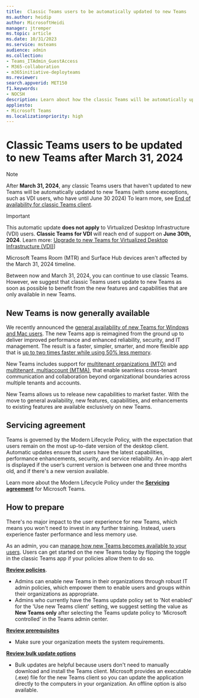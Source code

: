 ```yaml
---
title:  Classic Teams users to be automatically updated to new Teams
ms.author: heidip
author: MicrosoftHeidi
manager: jtremper
ms.topic: article
ms.date: 10/31/2023
ms.service: msteams
audience: admin
ms.collection: 
- Teams_ITAdmin_GuestAccess
- M365-collaboration
- m365initiative-deployteams
ms.reviewer:
search.appverid: MET150
f1.keywords:
- NOCSH
description: Learn about how the classic Teams will be automatically updated to new Teams after March 31, 2024.
appliesto: 
- Microsoft Teams
ms.localizationpriority: high
---
```


# Classic Teams users to be updated to new Teams after March 31, 2024

> [!NOTE]
> After **March 31, 2024**, any classic Teams users that haven't updated to new Teams will be automatically updated to new Teams (with some exceptions, such as VDI users, who have until June 30 2024) To learn more, see [End of availability for classic Teams client](teams-classic-client-end-of-availability.md).

>[!Important]
>This automatic update **does not apply** to Virtualized Desktop Infrastructure (VDI) users. **Classic Teams for VDI** will reach end of support on **June 30th, 2024**. Learn more: [Upgrade to new Teams for Virtualized Desktop Infrastructure (VDI)](new-teams-vdi-requirements-deploy.md)]
>
>Microsoft Teams Room (MTR) and Surface Hub devices aren't affected by the March 31, 2024 timeline.

Between now and March 31, 2024, you can continue to use classic Teams. However, we suggest that classic Teams users update to new Teams as soon as possible to benefit from the new features and capabilities that are only available in new Teams.

## New Teams is now generally available

We recently announced the [general availability of new Teams for Windows and Mac users](https://techcommunity.microsoft.com/t5/microsoft-teams-blog/announcing-general-availability-of-the-new-microsoft-teams-app/ba-p/3934603). The new Teams app is reimagined from the ground up to deliver improved performance and enhanced reliability, security, and IT management. The result is a faster, simpler, smarter, and more flexible app that is [up to two times faster while using 50% less memory](https://research.gigaom.com/report/new-microsoft-teams-performance-benchmark).

New Teams includes support for [multitenant organizations (MTO)](https://techcommunity.microsoft.com/t5/microsoft-teams-blog/announcing-more-seamless-collaboration-in-microsoft-teams-for/ba-p/3901092) and [multitenant, multiaccount (MTMA)](https://www.microsoft.com/videoplayer/embed/RW10Dhz), that enable seamless cross-tenant communication and collaboration beyond organizational boundaries across multiple tenants and accounts.

New Teams allows us to release new capabilities to market faster. With the move to general availability, new features, capabilities, and enhancements to existing features are available exclusively on new Teams.

## Servicing agreement

Teams is governed by the Modern Lifecycle Policy, with the expectation that users remain on the most up-to-date version of the desktop client. Automatic updates ensure that users have the latest capabilities, performance enhancements, security, and service reliability. An in-app alert is displayed if the user’s current version is between one and three months old, and if there's a new version available.

Learn more about the Modern Lifecycle Policy under the [**Servicing agreement**](/microsoftteams/teams-client-update#servicing-agreement) for Microsoft Teams.

## How to prepare

There's no major impact to the user experience for new Teams, which means you won't need to invest in any further training. Instead, users experience faster performance and less memory use.

As an admin, you can [manage how new Teams becomes available to your users](https://aka.ms/newTeamsUpgrade). 
Users can get started on the new Teams today by flipping the toggle in the classic Teams app if your policies allow them to do so.

[**Review policies**](/microsoftteams/new-teams-deploy-using-policies).

- Admins can enable new Teams in their organizations through robust IT admin policies, which empower them to enable users and groups within their organizations as appropriate.
- Admins who currently have the Teams update policy set to 'Not enabled' for the 'Use new Teams client' setting, we suggest setting the value as **New Teams only** after selecting the Teams update policy to  ‘Microsoft controlled’ in the Teams admin center.

[**Review prerequisites** ](/microsoftteams/new-teams-deploy-using-policies#prerequisites)

- Make sure your organization meets the system requirements.

[**Review bulk update options**](/microsoftteams/new-teams-bulk-install-client)

- Bulk updates are helpful because users don't need to manually download and install the Teams client. Microsoft provides an executable (.exe) file for the new Teams client so you can update the application directly to the computers in your organization. An offline option is also available.

